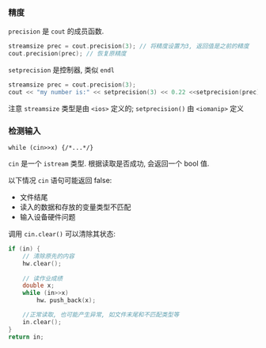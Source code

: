 ### 精度

`precision` 是 `cout` 的成员函数.
```cpp
streamsize prec = cout.precision(3); // 将精度设置为3, 返回值是之前的精度
cout.precision(prec); // 恢复原精度
```

`setprecision` 是控制器, 类似 `endl`
```cpp
streamsize prec = cout.precision(3);
cout << "my number is:" << setprecision(3) << 0.22 <<setprecision(prec) << endl;
```

注意 `streamsize` 类型是由 `<ios>` 定义的; `setprecision()` 由 `<iomanip>` 定义 

### 检测输入

`while (cin>>x) {/*...*/}`

`cin` 是一个 `istream` 类型. 根据读取是否成功, 会返回一个 bool 值. 

以下情况 `cin` 语句可能返回 false:
- 文件结尾
- 读入的数据和存放的变量类型不匹配
- 输入设备硬件问题

调用 `cin.clear()` 可以清除其状态:
```cpp
if (in) { 
	// 清除原先的内容 
	hw.clear(); 
	
	// 读作业成绩 
	double x; 
	while (in>>x) 
		hw．push_back(x);

	//正常读取, 也可能产生异常, 如文件末尾和不匹配类型等
	in.clear(); 
} 
return in;
```
